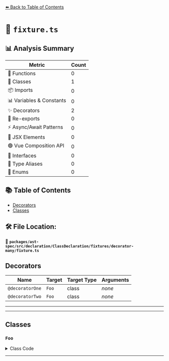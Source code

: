 [⬅️ Back to Table of Contents](../../../../../../../index.md)

# 📄 `fixture.ts`

## 📊 Analysis Summary

| Metric | Count |
|--------|-------|
| 🔧 Functions | 0 |
| 🧱 Classes | 1 |
| 📦 Imports | 0 |
| 📊 Variables & Constants | 0 |
| ✨ Decorators | 2 |
| 🔄 Re-exports | 0 |
| ⚡ Async/Await Patterns | 0 |
| 💠 JSX Elements | 0 |
| 🟢 Vue Composition API | 0 |
| 📐 Interfaces | 0 |
| 📑 Type Aliases | 0 |
| 🎯 Enums | 0 |

## 📚 Table of Contents

- [Decorators](#decorators)
- [Classes](#classes)

## 🛠️ File Location:
📂 **`packages/ast-spec/src/declaration/ClassDeclaration/fixtures/decorator-many/fixture.ts`**

## Decorators

| Name | Target | Target Type | Arguments |
|------|--------|-------------|----------|
| `@decoratorOne` | `Foo` | class | *none* |
| `@decoratorTwo` | `Foo` | class | *none* |


---


---

## Classes

### `Foo`

<details><summary>Class Code</summary>

```ts
@decoratorOne
@decoratorTwo
class Foo {}
```
</details>


---